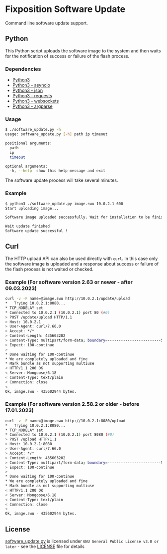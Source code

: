 # Fixposition Software Update

Command line software update support.

## Python

This Python script uploads the software image to the system and then waits for
the notification of success or failure of the flash process.

### Dependencies

-  [Python3](https://www.python.org/download/releases/3.0/)
-  [Python3 - asyncio](https://docs.python.org/3/library/asyncio.html)
-  [Python3 - json](https://docs.python.org/3/library/json.html)
-  [Python3 - requests](https://requests.readthedocs.io/en/latest/)
-  [Python3 - websockets](https://websockets.readthedocs.io/en/stable/index.html)
-  [Python3 - argparse](https://docs.python.org/3/library/argparse.html)

### Usage

```sh
$ ./software_update.py -h
usage: software_update.py [-h] path ip timeout

positional arguments:
  path
  ip
  timeout

optional arguments:
  -h, --help  show this help message and exit
```

The software update process will take several minutes.

### Example

```sh
$ python3 ./software_update.py image.swu 10.0.2.1 600
Start uploading image...

Software image uploaded successfully. Wait for installation to be finished...

Wait update finished
Software update successful !
```

## Curl

The HTTP upload API can also be used directly with `curl`. In this case only the
software image is uploaded and a response about success or failure of the flash
process is not waited or checked.

### Example (For software version 2.63 or newer - after 09.03.2023)

```sh
curl -v -F name=@image.swu http://10.0.2.1/update/upload
*   Trying 10.0.2.1:8080...
* TCP_NODELAY set
* Connected to 10.0.2.1 (10.0.2.1) port 80 (#0)
> POST /update/upload HTTP/1.1
> Host: 10.0.2.1
> User-Agent: curl/7.66.0
> Accept: */*
> Content-Length: 435603202
> Content-Type: multipart/form-data; boundary=------------------------5ee14ea9339300b5
> Expect: 100-continue
>
* Done waiting for 100-continue
* We are completely uploaded and fine
* Mark bundle as not supporting multiuse
< HTTP/1.1 200 OK
< Server: Mongoose/6.18
< Content-Type: text/plain
< Connection: close
<
Ok, image.swu - 435602944 bytes.
```

### Example (For software version 2.58.2 or older - before 17.01.2023)

```sh
curl -v -F name=@image.swu http://10.0.2.1:8080/upload
*   Trying 10.0.2.1:8080...
* TCP_NODELAY set
* Connected to 10.0.2.1 (10.0.2.1) port 8080 (#0)
> POST /upload HTTP/1.1
> Host: 10.0.2.1:8080
> User-Agent: curl/7.66.0
> Accept: */*
> Content-Length: 435603202
> Content-Type: multipart/form-data; boundary=------------------------5ee14ea9339300b5
> Expect: 100-continue
>
* Done waiting for 100-continue
* We are completely uploaded and fine
* Mark bundle as not supporting multiuse
< HTTP/1.1 200 OK
< Server: Mongoose/6.18
< Content-Type: text/plain
< Connection: close
<
Ok, image.swu - 435602944 bytes.
```


## License
[software_update.py](software_update.py) is licensed under `GNU General Public License v3.0 or later` - see the [LICENSE](LICENSE) file for details

